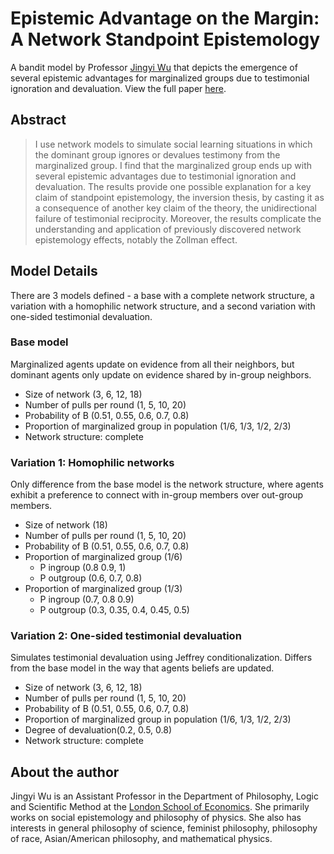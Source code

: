 # Epistemic Advantage on the Margin: A Network Standpoint Epistemology
A bandit model by Professor [Jingyi Wu](https://www.jingyiwu.org/) that depicts the emergence of several epistemic advantages for marginalized groups due to testimonial ignoration and devaluation. View the full paper [here](http://doi.org/10.1111/phpr.12895).

## Abstract
> I use network models to simulate social learning situations in which the dominant group ignores or devalues testimony from the marginalized group. I find that the marginalized group ends up with several epistemic advantages due to testimonial ignoration and devaluation. The results provide one possible explanation for a key claim of standpoint epistemology, the inversion thesis, by casting it as a consequence of another key claim of the theory, the unidirectional failure of testimonial reciprocity. Moreover, the results complicate the understanding and application of previously discovered network epistemology effects, notably the Zollman effect.

## Model Details
There are 3 models defined - a base with a complete network structure, a variation with a homophilic network structure, and a second variation with one-sided testimonial devaluation.

### Base model
Marginalized agents update on evidence from all their neighbors, but dominant agents only update on evidence shared by in-group neighbors.
* Size of network (3, 6, 12, 18)
* Number of pulls per round (1, 5, 10, 20)
* Probability of B (0.51, 0.55, 0.6, 0.7, 0.8)
* Proportion of marginalized group in population (1/6, 1/3, 1/2, 2/3)
* Network structure: complete

### Variation 1: Homophilic networks
Only difference from the base model is the network structure, where agents exhibit a preference to connect with in-group members over out-group members.
* Size of network (18)
* Number of pulls per round (1, 5, 10, 20)
* Probability of B (0.51, 0.55, 0.6, 0.7, 0.8)
* Proportion of marginalized group (1/6)
    * P ingroup (0.8 0.9, 1)
    * P outgroup (0.6, 0.7, 0.8)
* Proportion of marginalized group (1/3)
    * P ingroup (0.7, 0.8 0.9)
    * P outgroup (0.3, 0.35, 0.4, 0.45, 0.5)

### Variation 2: One-sided testimonial devaluation
Simulates testimonial devaluation using Jeffrey conditionalization. Differs from the base model in the way that agents beliefs are updated.
* Size of network (3, 6, 12, 18)
* Number of pulls per round (1, 5, 10, 20)
* Probability of B (0.51, 0.55, 0.6, 0.7, 0.8)
* Proportion of marginalized group in population (1/6, 1/3, 1/2, 2/3)
* Degree of devaluation(0.2, 0.5, 0.8)
* Network structure: complete

## About the author
Jingyi Wu is an Assistant Professor in the Department of Philosophy, Logic and Scientific Method at the [London School of Economics](https://www.lse.ac.uk/). She primarily works on social epistemology and philosophy of physics. She also has interests in general philosophy of science, feminist philosophy, philosophy of race, Asian/American philosophy, and mathematical physics.